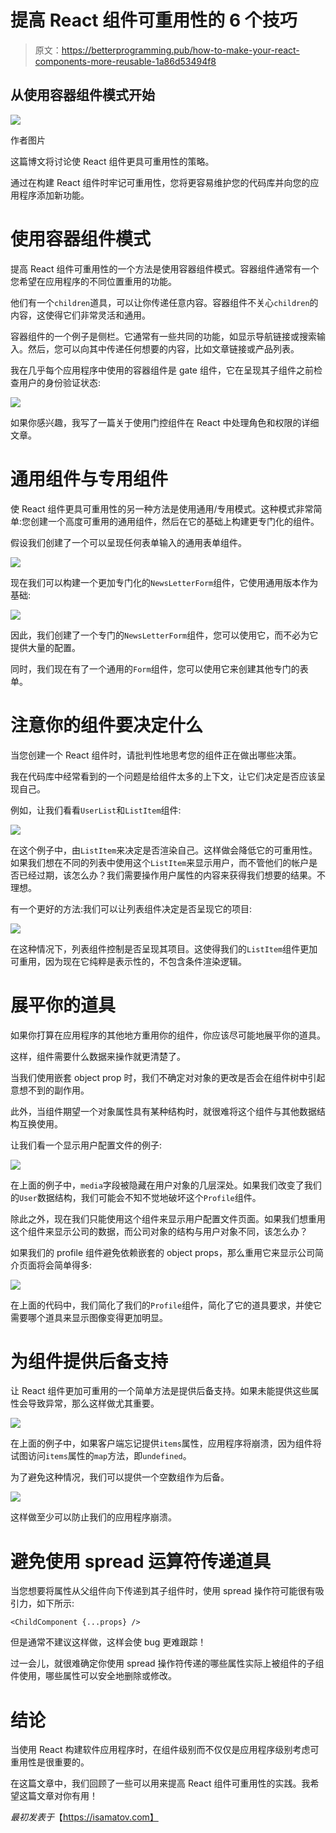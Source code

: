 # 提高 React 组件可重用性的 6 个技巧

> 原文：<https://betterprogramming.pub/how-to-make-your-react-components-more-reusable-1a86d53494f8>

## 从使用容器组件模式开始

![](img/40979ba0bb156e64bf0b4a9214e80854.png)

作者图片

这篇博文将讨论使 React 组件更具可重用性的策略。

通过在构建 React 组件时牢记可重用性，您将更容易维护您的代码库并向您的应用程序添加新功能。

# 使用容器组件模式

提高 React 组件可重用性的一个方法是使用容器组件模式。容器组件通常有一个您希望在应用程序的不同位置重用的功能。

他们有一个`children`道具，可以让你传递任意内容。容器组件不关心`children`的内容，这使得它们非常灵活和通用。

容器组件的一个例子是侧栏。它通常有一些共同的功能，如显示导航链接或搜索输入。然后，您可以向其中传递任何想要的内容，比如文章链接或产品列表。

我在几乎每个应用程序中使用的容器组件是 gate 组件，它在呈现其子组件之前检查用户的身份验证状态:

![](img/50a198d1e3374c6b93890b5ef27140f1.png)

如果你感兴趣，我写了一篇关于使用门控组件在 React 中处理角色和权限的详细文章。

# 通用组件与专用组件

使 React 组件更具可重用性的另一种方法是使用通用/专用模式。这种模式非常简单:您创建一个高度可重用的通用组件，然后在它的基础上构建更专门化的组件。

假设我们创建了一个可以呈现任何表单输入的通用表单组件。

![](img/be4c8651994fa54ded0a401caf9388f9.png)

现在我们可以构建一个更加专门化的`NewsLetterForm`组件，它使用通用版本作为基础:

![](img/29b71ebe2755017f764e2d3b71765711.png)

因此，我们创建了一个专门的`NewsLetterForm`组件，您可以使用它，而不必为它提供大量的配置。

同时，我们现在有了一个通用的`Form`组件，您可以使用它来创建其他专门的表单。

# 注意你的组件要决定什么

当您创建一个 React 组件时，请批判性地思考您的组件正在做出哪些决策。

我在代码库中经常看到的一个问题是给组件太多的上下文，让它们决定是否应该呈现自己。

例如，让我们看看`UserList`和`ListItem`组件:

![](img/d4c8970a18a9ce2f5769f42d70c12ad1.png)

在这个例子中，由`ListItem`来决定是否渲染自己。这样做会降低它的可重用性。如果我们想在不同的列表中使用这个`ListItem`来显示用户，而不管他们的帐户是否已经过期，该怎么办？我们需要操作用户属性的内容来获得我们想要的结果。不理想。

有一个更好的方法:我们可以让列表组件决定是否呈现它的项目:

![](img/24bc468095e94fc69ff5b9ae25ad3019.png)

在这种情况下，列表组件控制是否呈现其项目。这使得我们的`ListItem`组件更加可重用，因为现在它纯粹是表示性的，不包含条件渲染逻辑。

# 展平你的道具

如果你打算在应用程序的其他地方重用你的组件，你应该尽可能地展平你的道具。

这样，组件需要什么数据来操作就更清楚了。

当我们使用嵌套 object prop 时，我们不确定对对象的更改是否会在组件树中引起意想不到的副作用。

此外，当组件期望一个对象属性具有某种结构时，就很难将这个组件与其他数据结构互换使用。

让我们看一个显示用户配置文件的例子:

![](img/215f41aca31863373ae2af2223d2bde7.png)

在上面的例子中，`media`字段被隐藏在用户对象的几层深处。如果我们改变了我们的`User`数据结构，我们可能会不知不觉地破坏这个`Profile`组件。

除此之外，现在我们只能使用这个组件来显示用户配置文件页面。如果我们想重用这个组件来显示公司的数据，而公司对象的结构与用户对象不同，该怎么办？

如果我们的 profile 组件避免依赖嵌套的 object props，那么重用它来显示公司简介页面将会简单得多:

![](img/72142b48ee4d50cd261c4f0d41190ab5.png)

在上面的代码中，我们简化了我们的`Profile`组件，简化了它的道具要求，并使它需要哪个道具来显示图像变得更加明显。

# 为组件提供后备支持

让 React 组件更加可重用的一个简单方法是提供后备支持。如果未能提供这些属性会导致异常，那么这样做尤其重要。

![](img/364c2c1939459387af180620ccd54edf.png)

在上面的例子中，如果客户端忘记提供`items`属性，应用程序将崩溃，因为组件将试图访问`items`属性的`map`方法，即`undefined`。

为了避免这种情况，我们可以提供一个空数组作为后备。

![](img/30226ac1030ab8226def58f6bfca3b07.png)

这样做至少可以防止我们的应用程序崩溃。

# 避免使用 spread 运算符传递道具

当您想要将属性从父组件向下传递到其子组件时，使用 spread 操作符可能很有吸引力，如下所示:

```
<ChildComponent {...props} />
```

但是通常不建议这样做，这样会使 bug 更难跟踪！

过一会儿，就很难确定你使用 spread 操作符传递的哪些属性实际上被组件的子组件使用，哪些属性可以安全地删除或修改。

# 结论

当使用 React 构建软件应用程序时，在组件级别而不仅仅是应用程序级别考虑可重用性是很重要的。

在这篇文章中，我们回顾了一些可以用来提高 React 组件可重用性的实践。我希望这篇文章对你有用！

*最初发表于*【https://isamatov.com】